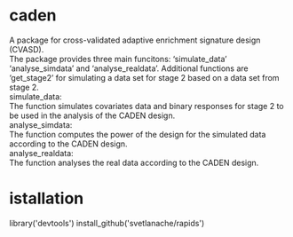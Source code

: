 # caden
 
A package for cross-validated adaptive enrichment signature design (CVASD).<br/>
The package provides three main funcitons:
‘simulate_data’ ‘analyse_simdata’ and ‘analyse_realdata’.
Additional functions are ‘get_stage2’ for simulating a data set for stage 2 based on a data set from stage 2. <br/>
simulate_data:<br/>
     The function simulates covariates data and binary responses for stage 2 to be
     used in the analysis of the CADEN design.<br/>
analyse_simdata:<br/>
     The function computes the power of the design for the simulated
     data according to the CADEN design.<br/>
analyse_realdata:<br/>
     The function analyses the real data according to the CADEN design.<br/>

# istallation
library('devtools')
install_github('svetlanache/rapids')
